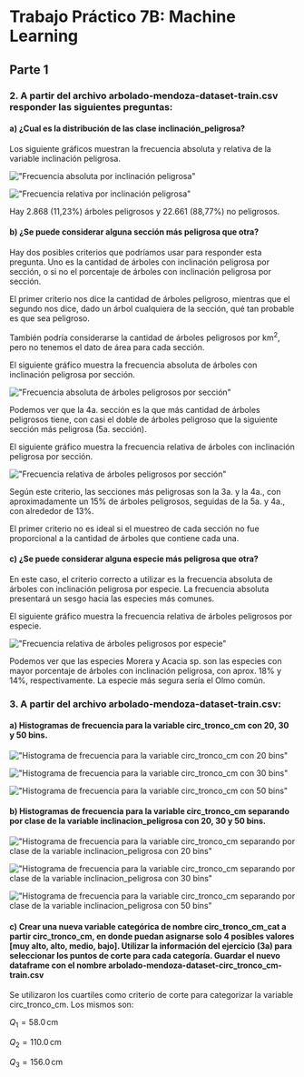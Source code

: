 # Trabajo Práctico 7B: Machine Learning


## Parte 1


### 2. A partir del archivo arbolado-mendoza-dataset-train.csv responder las siguientes preguntas:

#### a) ¿Cual es la distribución de las clase inclinación_peligrosa?

Los siguiente gráficos muestran la frecuencia absoluta y relativa de la variable inclinación peligrosa.

!["Frecuencia absoluta por inclinación peligrosa"](./images/distribucion_inclinacion_peligrosa_absoluta.png)

!["Frecuencia relativa por inclinación peligrosa"](./images/distribucion_inclinacion_peligrosa_relativa.png)

Hay 2.868 (11,23%) árboles peligrosos y 22.661 (88,77%) no peligrosos.

#### b) ¿Se puede considerar alguna sección más peligrosa que otra?

Hay dos posibles criterios que podríamos usar para responder esta pregunta. Uno es la cantidad de árboles con inclinación peligrosa por sección, o si no el porcentaje de árboles con inclinación peligrosa por sección.

El primer criterio nos dice la cantidad de árboles peligroso, mientras que el segundo nos dice, dado un árbol cualquiera de la sección, qué tan probable es que sea peligroso.

También podría considerarse la cantidad de árboles peligrosos por km<sup>2</sup>, pero no tenemos el dato de área para cada sección.

El siguiente gráfico muestra la frecuencia absoluta de árboles con inclinación peligrosa por sección.

!["Frecuencia absoluta de árboles peligrosos por sección"](./images/seccion_peligrosa_absoluta.png)

Podemos ver que la 4a. sección es la que más cantidad de árboles peligrosos tiene, con casi el doble de árboles peligroso que la siguiente sección más peligrosa (5a. sección).

El siguiente gráfico muestra la frecuencia relativa de árboles con inclinación peligrosa por sección.

!["Frecuencia relativa de árboles peligrosos por sección"](./images/seccion_peligrosa_relativa.png)

Según este criterio, las secciones más peligrosas son la 3a. y la 4a., con aproximadamente un 15% de árboles peligrosos, seguidas de la 5a. y 4a., con alrededor de 13%.

El primer criterio no es ideal si el muestreo de cada sección no fue proporcional a la cantidad de árboles que contiene cada una.

#### c) ¿Se puede considerar alguna especie más peligrosa que otra?

En este caso, el criterio correcto a utilizar es la frecuencia absoluta de árboles con inclinación peligrosa por especie. La frecuencia absoluta presentará un sesgo hacia las especies más comunes.

El siguiente gráfico muestra la frecuencia relativa de árboles peligrosos por especie.

!["Frecuencia relativa de árboles peligrosos por especie"](./images/especie_peligrosa_relativa.png)

Podemos ver que las especies Morera y Acacia sp. son las especies con mayor porcentaje de árboles con inclinación peligrosa, con aprox. 18% y 14%, respectivamente. La especie más segura sería el Olmo común.


### 3. A partir del archivo arbolado-mendoza-dataset-train.csv:

#### a) Histogramas de frecuencia para la variable circ_tronco_cm con 20, 30 y 50 bins.

!["Histograma de frecuencia para la variable circ_tronco_cm con 20 bins"](./images/hist_circ_tronco_cm_20bins.png)

!["Histograma de frecuencia para la variable circ_tronco_cm con 30 bins"](./images/hist_circ_tronco_cm_30bins.png)

!["Histograma de frecuencia para la variable circ_tronco_cm con 50 bins"](./images/hist_circ_tronco_cm_50bins.png)

#### b) Histogramas de frecuencia para la variable circ_tronco_cm separando por clase de la variable inclinacion_peligrosa con 20, 30 y 50 bins.

!["Histograma de frecuencia para la variable circ_tronco_cm separando por clase de la variable inclinacion_peligrosa con 20 bins"](./images/hist_circ_tronco_cm_por_inclinacion_20bins.png)

!["Histograma de frecuencia para la variable circ_tronco_cm separando por clase de la variable inclinacion_peligrosa con 30 bins"](./images/hist_circ_tronco_cm_por_inclinacion_30bins.png)

!["Histograma de frecuencia para la variable circ_tronco_cm separando por clase de la variable inclinacion_peligrosa con 50 bins"](./images/hist_circ_tronco_cm_por_inclinacion_50bins.png)

#### c) Crear una nueva variable categórica de nombre circ_tronco_cm_cat a partir circ_tronco_cm, en donde puedan asignarse solo 4 posibles valores [muy alto, alto, medio, bajo]. Utilizar la información del ejercicio (3a) para seleccionar los puntos de corte para cada categoría. Guardar el nuevo dataframe con el nombre arbolado-mendoza-dataset-circ_tronco_cm-train.csv

Se utilizaron los cuartiles como criterio de corte para categorizar la variable circ_tronco_cm. Los mismos son:

$Q_1 = 58.0\,\text{cm}$

$Q_2 = 110.0\,\text{cm}$

$Q_3 = 156.0\,\text{cm}$
